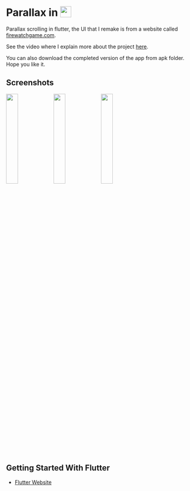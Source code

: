 # Parallax in  <img src='http://sovitpoudel.com.np/wp-content/uploads/2019/01/flutter.png' height='30' width='30' align='top'>

Parallax scrolling in flutter, the UI that I remake is from a website called [firewatchgame.com](https://www.firewatchgame.com/).

See the video where I explain more about the project [here](https://youtu.be/eJ_61QiJ_Sw).

You can also download the completed version of the app from apk folder. Hope you like it.

## Screenshots

<img src='https://github.com/Ronak99/Flutter_Parallax/blob/master/screenshots/demo.png' align='left' width='25%'>

<img src='https://github.com/Ronak99/Flutter_Parallax/blob/master/screenshots/flutter_01.png' align='left' width='25%'>

<img src='https://github.com/Ronak99/Flutter_Parallax/blob/master/screenshots/flutter_02.png' width='25%'>

## Getting Started With Flutter

 - [Flutter Website](https://flutter.dev/)


 
